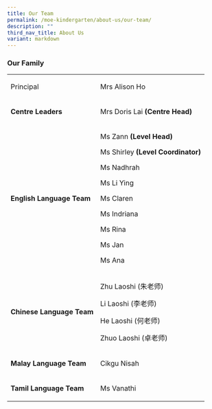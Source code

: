 ```yaml
---
title: Our Team
permalink: /moe-kindergarten/about-us/our-team/
description: ""
third_nav_title: About Us
variant: markdown
---
```

<h3>Our Family</h3>
<table>
<tbody>
<tr>
<td rowspan="1" colspan="1">
<p>Principal</p>
</td>
<td rowspan="1" colspan="1">
<p>Mrs Alison Ho</p>
</td>
</tr>
<tr>
<td rowspan="1" colspan="1">
<p><strong>Centre Leaders</strong>
</p>
</td>
<td rowspan="1" colspan="1">
<p>Mrs Doris Lai <strong>(Centre Head)</strong>
</p>
</td>
</tr>
<tr>
<td rowspan="1" colspan="1">
<p><strong>English Language Team</strong>
</p>
</td>
<td rowspan="1" colspan="1">
<p>Ms Zann <strong>(Level Head)</strong>
</p>
<p>Ms Shirley <strong>(Level Coordinator)</strong>
</p>
<p>Ms Nadhrah</p>
<p>Ms Li Ying</p>
<p>Ms Claren</p>
<p>Ms Indriana</p>
<p>Ms Rina</p>
<p>Ms Jan</p>
<p>Ms Ana</p>
</td>
</tr>
<tr>
<td rowspan="1" colspan="1">
<p><strong>Chinese Language Team</strong>
</p>
</td>
<td rowspan="1" colspan="1">
<p>Zhu Laoshi (朱老师)</p>
<p>Li Laoshi (李老师)</p>
<p>He Laoshi (何老师)</p>
<p>Zhuo Laoshi (卓老师)</p>
</td>
</tr>
<tr>
<td rowspan="1" colspan="1">
<p><strong>Malay Language Team</strong>
</p>
</td>
<td rowspan="1" colspan="1">
<p>Cikgu Nisah</p>
</td>
</tr>
<tr>
<td rowspan="1" colspan="1">
<p><strong>Tamil Language Team</strong>
</p>
</td>
<td rowspan="1" colspan="1">
<p>Ms Vanathi</p>
</td>
</tr>
</tbody>
</table>
<p></p>